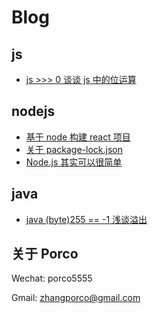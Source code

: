 # Blog


## js
- [js >>> 0 谈谈 js 中的位运算](https://github.com/zhangporco/md-articles/blob/master/js/js%20%3E%3E%3E%200%20%E8%B0%88%E8%B0%88%20js%20%E4%B8%AD%E7%9A%84%E4%BD%8D%E8%BF%90%E7%AE%97.md)

## nodejs
- [基于 node 构建 react 项目](https://github.com/zhangporco/md-articles/blob/master/nodejs/%E5%9F%BA%E4%BA%8E%20node%20%E6%9E%84%E5%BB%BA%20react%20%E9%A1%B9%E7%9B%AE.md)
- [关于 package-lock.json](https://github.com/zhangporco/md-articles/blob/master/nodejs/%E5%85%B3%E4%BA%8E%20package-lock.json%20%E6%96%87%E4%BB%B6.md)
- [Node.js 其实可以很简单](https://github.com/zhangporco/md-articles/blob/master/nodejs/node.js%20%E5%85%B6%E5%AE%9E%E5%8F%AF%E4%BB%A5%E5%BE%88%E7%AE%80%E5%8D%95.md)

## java
- [java (byte)255 == -1 浅谈溢出](https://github.com/zhangporco/md-articles/blob/master/java/java%20(byte)255%20%E6%B5%85%E8%B0%88%E6%BA%A2%E5%87%BA.md)

## 关于 Porco

Wechat: porco5555

Gmail:  zhangporco@gmail.com
